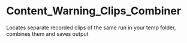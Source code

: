 # Content_Warning_Clips_Combiner
Locates separate recorded clips of the same run in your temp folder, combines them and saves output
